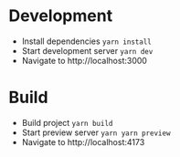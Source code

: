 # Development

-   Install dependencies `yarn install`
-   Start development server `yarn dev`
-   Navigate to http://localhost:3000

# Build

-   Build project `yarn build`
-   Start preview server `yarn yarn preview`
-   Navigate to http://localhost:4173
